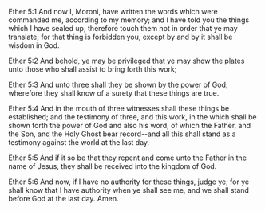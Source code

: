 Ether 5:1 And now I, Moroni, have written the words which were commanded
me, according to my memory; and I have told you the things which I have
sealed up; therefore touch them not in order that ye may translate; for
that thing is forbidden you, except by and by it shall be wisdom in God.

Ether 5:2 And behold, ye may be privileged that ye may show the plates
unto those who shall assist to bring forth this work;

Ether 5:3 And unto three shall they be shown by the power of God;
wherefore they shall know of a surety that these things are true.

Ether 5:4 And in the mouth of three witnesses shall these things be
established; and the testimony of three, and this work, in the which
shall be shown forth the power of God and also his word, of which the
Father, and the Son, and the Holy Ghost bear record--and all this shall
stand as a testimony against the world at the last day.

Ether 5:5 And if it so be that they repent and come unto the Father in
the name of Jesus, they shall be received into the kingdom of God.

Ether 5:6 And now, if I have no authority for these things, judge ye;
for ye shall know that I have authority when ye shall see me, and we
shall stand before God at the last day. Amen.
